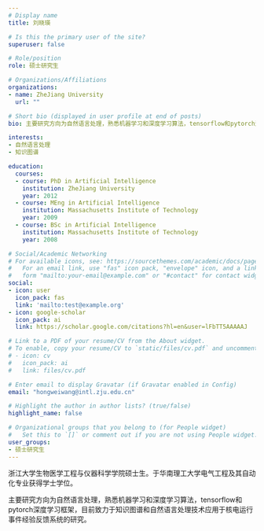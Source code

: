 ```yaml
---
# Display name
title: 刘晓瑛

# Is this the primary user of the site?
superuser: false

# Role/position
role: 硕士研究生

# Organizations/Affiliations
organizations:
- name: ZheJiang University
  url: ""

# Short bio (displayed in user profile at end of posts)
bio: 主要研究方向为自然语言处理，熟悉机器学习和深度学习算法，tensorflow和pytorch深度学习框架，目前致力于知识图谱和自然语言处理技术应用于核电运行事件经验反馈系统的研究。

interests:
- 自然语言处理
- 知识图谱

education:
  courses:
  - course: PhD in Artificial Intelligence
    institution: ZheJiang University
    year: 2012
  - course: MEng in Artificial Intelligence
    institution: Massachusetts Institute of Technology
    year: 2009
  - course: BSc in Artificial Intelligence
    institution: Massachusetts Institute of Technology
    year: 2008

# Social/Academic Networking
# For available icons, see: https://sourcethemes.com/academic/docs/page-builder/#icons
#   For an email link, use "fas" icon pack, "envelope" icon, and a link in the
#   form "mailto:your-email@example.com" or "#contact" for contact widget.
social:
- icon: user
  icon_pack: fas
  link: 'mailto:test@example.org'
- icon: google-scholar
  icon_pack: ai
  link: https://scholar.google.com/citations?hl=en&user=lFbTT5AAAAAJ

# Link to a PDF of your resume/CV from the About widget.
# To enable, copy your resume/CV to `static/files/cv.pdf` and uncomment the lines below.
# - icon: cv
#   icon_pack: ai
#   link: files/cv.pdf

# Enter email to display Gravatar (if Gravatar enabled in Config)
email: "hongweiwang@intl.zju.edu.cn"

# Highlight the author in author lists? (true/false)
highlight_name: false

# Organizational groups that you belong to (for People widget)
#   Set this to `[]` or comment out if you are not using People widget.
user_groups:
- 硕士研究生
---
```

浙江大学生物医学工程与仪器科学学院硕士生。于华南理工大学电气工程及其自动化专业获得学士学位。

主要研究方向为自然语言处理，熟悉机器学习和深度学习算法，tensorflow和pytorch深度学习框架，目前致力于知识图谱和自然语言处理技术应用于核电运行事件经验反馈系统的研究。
